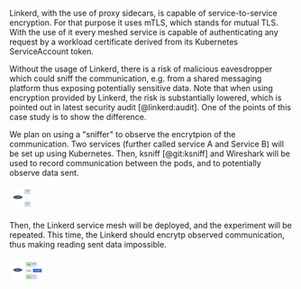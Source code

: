 Linkerd, with the use of proxy sidecars, is capable of service-to-service
encryption. For that purpose it uses mTLS, which stands for mutual TLS.
With the use of it every meshed service is capable of authenticating any
request by a workload certificate derived from its Kubernetes ServiceAccount
token.

Without the usage of Linkerd, there is a risk of malicious eavesdropper which
could sniff the communication, e.g. from a shared messaging platform thus exposing
potentially sensitive data. Note that when using encryption provided by Linkerd,
the risk is substantially lowered, which is pointed out in latest security audit [@linkerd:audit].
One of the points of this case study is to show the difference.

We plan on using a "sniffer" to observe the encrytpion of the communication. Two services (further called service A and Service B)
will be set up using Kubernetes. Then, ksniff [@git:ksniff] and Wireshark will be used to record communication between the pods,
and to potentially observe data sent.

<img src="./img/demo_only_ksnif.png" alt="graph1" height="40" style="vertical-align:top; margin:4px">

Then, the Linkerd service mesh will be deployed, and the experiment will be repeated. This time, the Linkerd should encrytp observed
communication, thus making reading sent data impossible.

<img src="./img/demo_linkerd_ksnif.png" alt="graph1" height="40" style="vertical-align:top; margin:4px">
